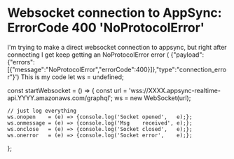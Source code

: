 
# Websocket connection to AppSync: ErrorCode 400 'NoProtocolError'

I'm trying to make a direct websocket connection to appsync, but right after connecting I get keep getting an NoProtocolError error  (
{"payload":{"errors":[{"message":"NoProtocolError","errorCode":400}]},"type":"connection_error"}')
This is my code
let ws = undefined;

const startWebsocket = () => {
    const url = 'wss://XXXX.appsync-realtime-api.YYYY.amazonaws.com/graphql';
    ws = new WebSocket(url);

    // just log everything
    ws.onopen    = (e) => {console.log('Socket opened',   e);};
    ws.onmessage = (e) => {console.log('Msg    received', e);};
    ws.onclose   = (e) => {console.log('Socket closed',   e);};
    ws.onerror   = (e) => {console.log('Socket error',    e);};
};


        